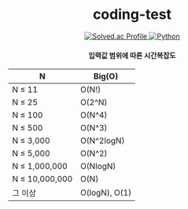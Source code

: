 <h1 align="center">coding-test</h1>

<p align="center">
  <a href="https://solved.ac/swo98">
    <img src="http://mazassumnida.wtf/api/mini/generate_badge?boj=swo98" alt="Solved.ac Profile"/>
    <img src="https://img.shields.io/badge/Python-3776AB?style=flat-square&logo=Python&logoColor=white" alt="Python">
    
  </a>
</p>



<h4 align="center">입력값 범위에 따른 시간복잡도</h4>

<div align="center">

| N | Big(O) |
| --- | --- |
| N ≤ 11 | O(N!) |
| N ≤ 25 | O(2^N) |
| N ≤ 100 | O(N^4) |
| N ≤ 500 | O(N^3) |
| N ≤ 3,000 | O(N^2logN) |
| N ≤ 5,000 | O(N^2) |
| N ≤ 1,000,000 | O(NlogN) |
| N ≤ 10,000,000 | O(N) |
| 그 이상 | O(logN), O(1) |

</div>
